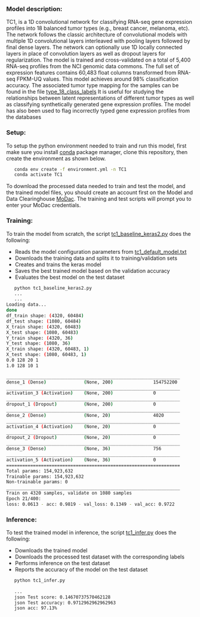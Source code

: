 ### Model description:
TC1, is a 1D convolutional network for classifying RNA-seq gene expression profiles into 18 balanced tumor types (e.g., breast cancer, melanoma, etc). 
The network follows the classic architecture of convolutional models with multiple 1D convolutional layers interleaved with pooling layers followed by final dense layers. 
The network can optionally use 1D locally connected layers in place of convolution layers as well as dropout layers for regularization. 
The model is trained and cross-validated on a total of 5,400 RNA-seq profiles from the NCI genomic data commons. 
The full set of expression features contains 60,483 float columns transformed from RNA-seq FPKM-UQ values. This model achieves around 98% classification accuracy. 
The associated tumor type mapping for the samples can be found in the file [type_18_class_labels](https://modac.cancer.gov/searchTab?dme_data_id=NCI-DME-MS01-6996872) It is useful for studying the relationships between latent representations of different tumor types as well as classifying synthetically generated gene expression profiles. 
The model has also been used to flag incorrectly typed gene expression profiles from the databases

### Setup:
To setup the python environment needed to train and run this model, first make sure you install [conda](https://docs.conda.io/en/latest/) package manager, clone this repository, then create the environment as shown below.

```bash
   conda env create -f environment.yml -n TC1
   conda activate TC1
   ```

To download the processed data needed to train and test the model, and the trained model files, you should create an account first on the Model and Data Clearinghouse [MoDac](modac.cancer.gov). The training and test scripts will prompt you to enter your MoDac credentials.

### Training:
To train the model from scratch, the script [tc1_baseline_keras2.py](tc1_baseline_keras2.py) does the following:
* Reads the model configuration parameters from [tc1_default_model.txt](tc1_default_model.txt)
* Downloads the training data and splits it to training/validation sets
* Creates and trains the keras model
* Saves the best trained model based on the validation accuracy
* Evaluates the best model on the test dataset


```bash
   python tc1_baseline_keras2.py
   ...
   ...
Loading data...
done
df_train shape: (4320, 60484)
df_test shape: (1080, 60484)
X_train shape: (4320, 60483)
X_test shape: (1080, 60483)
Y_train shape: (4320, 36)
Y_test shape: (1080, 36)
X_train shape: (4320, 60483, 1)
X_test shape: (1080, 60483, 1)
0.0 128 20 1
1.0 128 10 1

_________________________________________________________________
dense_1 (Dense)              (None, 200)               154752200
_________________________________________________________________
activation_3 (Activation)    (None, 200)               0
_________________________________________________________________
dropout_1 (Dropout)          (None, 200)               0
_________________________________________________________________
dense_2 (Dense)              (None, 20)                4020
_________________________________________________________________
activation_4 (Activation)    (None, 20)                0
_________________________________________________________________
dropout_2 (Dropout)          (None, 20)                0
_________________________________________________________________
dense_3 (Dense)              (None, 36)                756
_________________________________________________________________
activation_5 (Activation)    (None, 36)                0
=================================================================
Total params: 154,923,632
Trainable params: 154,923,632
Non-trainable params: 0
_________________________________________________________________
Train on 4320 samples, validate on 1080 samples
Epoch 21/400:
loss: 0.0613 - acc: 0.9819 - val_loss: 0.1349 - val_acc: 0.9722
```

### Inference: 
To test the trained model in inference, the script [tc1_infer.py](tc1_infer.py) does the following:
* Downloads the trained model
* Downloads the processed test dataset with the corresponding labels
* Performs inference on the test dataset
* Reports the accuracy of the model on the test dataset


```bash
   python tc1_infer.py
   
   ...
   json Test score: 0.14670737570462128
   json Test accuracy: 0.9712962962962963
   json acc: 97.13%

   ```
